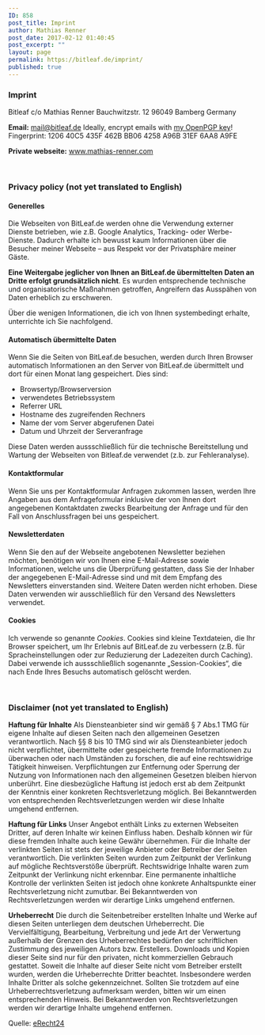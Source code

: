 ```yaml
---
ID: 858
post_title: Imprint
author: Mathias Renner
post_date: 2017-02-12 01:40:45
post_excerpt: ""
layout: page
permalink: https://bitleaf.de/imprint/
published: true
---
```

<h3>Imprint</h3>
<p style="vertical-align: middle;">Bitleaf
c/o Mathias Renner
Bauchwitzstr. 12
96049 Bamberg
Germany</p>
<strong>Email:</strong> <a href="mailto:mail@bitleaf.de">mail@bitleaf.de</a>
Ideally, encrypt emails with <a href="http://mathias-renner.com/dl/mail-bitleaf-de-pub-key.asc">my OpenPGP key</a>!
Fingerprint: 1206 40C5 435F 462B BB06 4258 A96B 31EF 6AA8 A9FE

<strong>Private webseite:</strong> <a href="http://www.mathias-renner.com">www.mathias-renner.com</a>

&nbsp;
<h3>Privacy policy (not yet translated to English)</h3>
<h4><strong>Generelles</strong><strong>
</strong></h4>
Die Webseiten von BitLeaf.de werden ohne die Verwendung externer Dienste betrieben, wie z.B. Google Analytics, Tracking- oder Werbe-Dienste. Dadurch erhalte ich bewusst kaum Informationen über die Besucher meiner Webseite – aus Respekt vor der Privatsphäre meiner Gäste.

<strong>Eine Weitergabe jeglicher von Ihnen an BitLeaf.de übermittelten Daten an Dritte erfolgt grundsätzlich nicht</strong>. Es wurden entsprechende technische und organisatorische Maßnahmen getroffen, Angreifern das Ausspähen von Daten erheblich zu erschweren.

Über die wenigen Informationen, die ich von Ihnen systembedingt erhalte, unterrichte ich Sie nachfolgend.
<h4><strong>Automatisch übermittelte Daten</strong></h4>
Wenn Sie die Seiten von BitLeaf.de besuchen, werden durch Ihren Browser automatisch Informationen an den Server von BitLeaf.de übermittelt und dort für einen Monat lang gespeichert. Dies sind:
<ul>
 	<li>Browsertyp/Browserversion</li>
 	<li>verwendetes Betriebssystem</li>
 	<li>Referrer URL</li>
 	<li>Hostname des zugreifenden Rechners</li>
 	<li>Name der vom Server abgerufenen Datei</li>
 	<li>Datum und Uhrzeit der Serveranfrage</li>
</ul>
Diese Daten werden aussschließlich für die technische Bereitstellung und Wartung der Webseiten von Bitleaf.de verwendet (z.b. zur Fehleranalyse).
<h4><strong>Kontaktformular</strong></h4>
Wenn Sie uns per Kontaktformular Anfragen zukommen lassen, werden Ihre Angaben aus dem Anfrageformular inklusive der von Ihnen dort angegebenen Kontaktdaten zwecks Bearbeitung der Anfrage und für den Fall von Anschlussfragen bei uns gespeichert.
<h4><strong>Newsletterdaten</strong></h4>
Wenn Sie den auf der Webseite angebotenen Newsletter beziehen möchten, benötigen wir von Ihnen eine E-Mail-Adresse sowie Informationen, welche uns die Überprüfung gestatten, dass Sie der Inhaber der angegebenen E-Mail-Adresse sind und mit dem Empfang des Newsletters einverstanden sind. Weitere Daten werden nicht erhoben. Diese Daten verwenden wir ausschließlich für den Versand des Newsletters verwendet.
<h4><strong>Cookies</strong></h4>
Ich verwende so genannte <em>Cookies</em>. Cookies sind kleine Textdateien, die Ihr Browser speichert, um Ihr Erlebnis auf BitLeaf.de zu verbessern (z.B. für Spracheinstellungen oder zur Reduzierung der Ladezeiten durch Caching). Dabei verwende ich aussschließlich sogenannte „Session-Cookies“, die nach Ende Ihres Besuchs automatisch gelöscht werden.

&nbsp;
<h3>Disclaimer (not yet translated to English)</h3>
<strong>Haftung für Inhalte</strong>
Als Diensteanbieter sind wir gemäß § 7 Abs.1 TMG für eigene Inhalte auf diesen Seiten nach den allgemeinen Gesetzen verantwortlich. Nach §§ 8 bis 10 TMG sind wir als Diensteanbieter jedoch nicht verpflichtet, übermittelte oder gespeicherte fremde Informationen zu überwachen oder nach Umständen zu forschen, die auf eine rechtswidrige Tätigkeit hinweisen.
Verpflichtungen zur Entfernung oder Sperrung der Nutzung von Informationen nach den allgemeinen Gesetzen bleiben hiervon unberührt. Eine diesbezügliche Haftung ist jedoch erst ab dem Zeitpunkt der Kenntnis einer konkreten Rechtsverletzung möglich. Bei Bekanntwerden von entsprechenden Rechtsverletzungen werden wir diese Inhalte umgehend entfernen.

<strong>Haftung für Links</strong>
Unser Angebot enthält Links zu externen Webseiten Dritter, auf deren Inhalte wir keinen Einfluss haben. Deshalb können wir für diese fremden Inhalte auch keine Gewähr übernehmen. Für die Inhalte der verlinkten Seiten ist stets der jeweilige Anbieter oder Betreiber der Seiten verantwortlich. Die verlinkten Seiten wurden zum Zeitpunkt der Verlinkung auf mögliche Rechtsverstöße überprüft. Rechtswidrige Inhalte waren zum Zeitpunkt der Verlinkung nicht erkennbar.
Eine permanente inhaltliche Kontrolle der verlinkten Seiten ist jedoch ohne konkrete Anhaltspunkte einer Rechtsverletzung nicht zumutbar. Bei Bekanntwerden von Rechtsverletzungen werden wir derartige Links umgehend entfernen.

<strong>Urheberrecht</strong>
Die durch die Seitenbetreiber erstellten Inhalte und Werke auf diesen Seiten unterliegen dem deutschen Urheberrecht. Die Vervielfältigung, Bearbeitung, Verbreitung und jede Art der Verwertung außerhalb der Grenzen des Urheberrechtes bedürfen der schriftlichen Zustimmung des jeweiligen Autors bzw. Erstellers. Downloads und Kopien dieser Seite sind nur für den privaten, nicht kommerziellen Gebrauch gestattet.
Soweit die Inhalte auf dieser Seite nicht vom Betreiber erstellt wurden, werden die Urheberrechte Dritter beachtet. Insbesondere werden Inhalte Dritter als solche gekennzeichnet. Sollten Sie trotzdem auf eine Urheberrechtsverletzung aufmerksam werden, bitten wir um einen entsprechenden Hinweis. Bei Bekanntwerden von Rechtsverletzungen werden wir derartige Inhalte umgehend entfernen.

Quelle: <a href="http://https://www.e-recht24.de/muster-disclaimer.html">eRecht24</a>